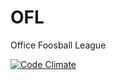 OFL
===

Office Foosball League

[![Code Climate](https://codeclimate.com/github/TheBay0r/OFL/badges/gpa.svg)](https://codeclimate.com/github/TheBay0r/OFL)
